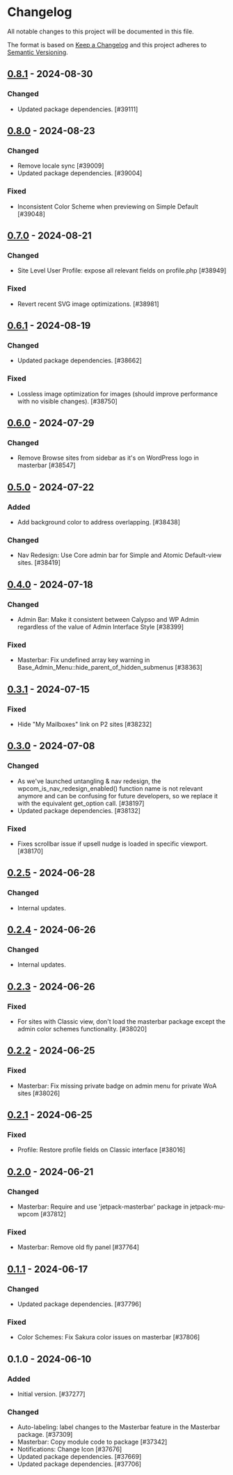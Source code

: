# Changelog

All notable changes to this project will be documented in this file.

The format is based on [Keep a Changelog](https://keepachangelog.com/en/1.0.0/)
and this project adheres to [Semantic Versioning](https://semver.org/spec/v2.0.0.html).

## [0.8.1] - 2024-08-30
### Changed
- Updated package dependencies. [#39111]

## [0.8.0] - 2024-08-23
### Changed
- Remove locale sync [#39009]
- Updated package dependencies. [#39004]

### Fixed
- Inconsistent Color Scheme when previewing on Simple Default [#39048]

## [0.7.0] - 2024-08-21
### Changed
- Site Level User Profile: expose all relevant fields on profile.php [#38949]

### Fixed
- Revert recent SVG image optimizations. [#38981]

## [0.6.1] - 2024-08-19
### Changed
- Updated package dependencies. [#38662]

### Fixed
- Lossless image optimization for images (should improve performance with no visible changes). [#38750]

## [0.6.0] - 2024-07-29
### Changed
- Remove Browse sites from sidebar as it's on WordPress logo in masterbar [#38547]

## [0.5.0] - 2024-07-22
### Added
- Add background color to address overlapping. [#38438]

### Changed
- Nav Redesign: Use Core admin bar for Simple and Atomic Default-view sites. [#38419]

## [0.4.0] - 2024-07-18
### Changed
- Admin Bar: Make it consistent between Calypso and WP Admin regardless of the value of Admin Interface Style [#38399]

### Fixed
- Masterbar: Fix undefined array key warning in Base_Admin_Menu::hide_parent_of_hidden_submenus [#38363]

## [0.3.1] - 2024-07-15
### Fixed
- Hide "My Mailboxes" link on P2 sites [#38232]

## [0.3.0] - 2024-07-08
### Changed
- As we've launched untangling & nav redesign, the wpcom_is_nav_redesign_enabled() function name is not relevant anymore and can be confusing for future developers, so we replace it with the equivalent get_option call. [#38197]
- Updated package dependencies. [#38132]

### Fixed
- Fixes scrollbar issue if upsell nudge is loaded in specific viewport. [#38170]

## [0.2.5] - 2024-06-28
### Changed
- Internal updates.

## [0.2.4] - 2024-06-26
### Changed
- Internal updates.

## [0.2.3] - 2024-06-26
### Fixed
- For sites with Classic view, don't load the masterbar package except the admin color schemes functionality. [#38020]

## [0.2.2] - 2024-06-25
### Fixed
- Masterbar: Fix missing private badge on admin menu for private WoA sites [#38026]

## [0.2.1] - 2024-06-25
### Fixed
- Profile: Restore profile fields on Classic interface [#38016]

## [0.2.0] - 2024-06-21
### Changed
- Masterbar: Require and use 'jetpack-masterbar' package in jetpack-mu-wpcom [#37812]

### Fixed
- Masterbar: Remove old fly panel [#37764]

## [0.1.1] - 2024-06-17
### Changed
- Updated package dependencies. [#37796]

### Fixed
- Color Schemes: Fix Sakura color issues on masterbar [#37806]

## 0.1.0 - 2024-06-10
### Added
- Initial version. [#37277]

### Changed
- Auto-labeling: label changes to the Masterbar feature in the Masterbar package. [#37309]
- Masterbar: Copy module code to package [#37342]
- Notifications: Change Icon [#37676]
- Updated package dependencies. [#37669]
- Updated package dependencies. [#37706]

[0.8.1]: https://github.com/Automattic/jetpack-masterbar/compare/v0.8.0...v0.8.1
[0.8.0]: https://github.com/Automattic/jetpack-masterbar/compare/v0.7.0...v0.8.0
[0.7.0]: https://github.com/Automattic/jetpack-masterbar/compare/v0.6.1...v0.7.0
[0.6.1]: https://github.com/Automattic/jetpack-masterbar/compare/v0.6.0...v0.6.1
[0.6.0]: https://github.com/Automattic/jetpack-masterbar/compare/v0.5.0...v0.6.0
[0.5.0]: https://github.com/Automattic/jetpack-masterbar/compare/v0.4.0...v0.5.0
[0.4.0]: https://github.com/Automattic/jetpack-masterbar/compare/v0.3.1...v0.4.0
[0.3.1]: https://github.com/Automattic/jetpack-masterbar/compare/v0.3.0...v0.3.1
[0.3.0]: https://github.com/Automattic/jetpack-masterbar/compare/v0.2.5...v0.3.0
[0.2.5]: https://github.com/Automattic/jetpack-masterbar/compare/v0.2.4...v0.2.5
[0.2.4]: https://github.com/Automattic/jetpack-masterbar/compare/v0.2.3...v0.2.4
[0.2.3]: https://github.com/Automattic/jetpack-masterbar/compare/v0.2.2...v0.2.3
[0.2.2]: https://github.com/Automattic/jetpack-masterbar/compare/v0.2.1...v0.2.2
[0.2.1]: https://github.com/Automattic/jetpack-masterbar/compare/v0.2.0...v0.2.1
[0.2.0]: https://github.com/Automattic/jetpack-masterbar/compare/v0.1.1...v0.2.0
[0.1.1]: https://github.com/Automattic/jetpack-masterbar/compare/v0.1.0...v0.1.1
